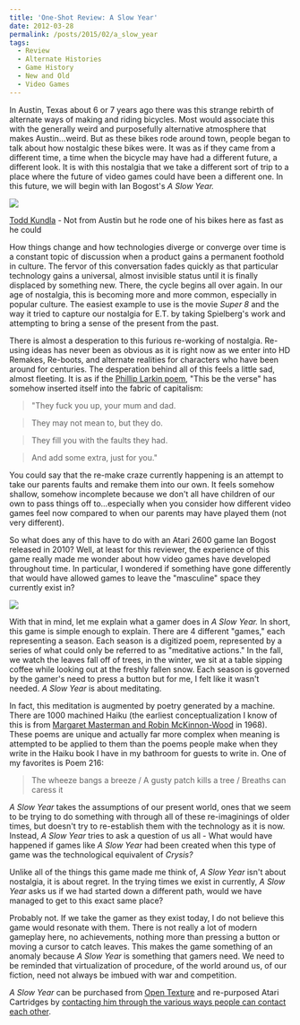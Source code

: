 ```yaml
---
title: 'One-Shot Review: A Slow Year'
date: 2012-03-28
permalink: /posts/2015/02/a_slow_year
tags:
  - Review
  - Alternate Histories
  - Game History
  - New and Old
  - Video Games
---
```


In Austin, Texas about 6 or 7 years ago there was this strange rebirth of alternate ways of making and riding bicycles. Most would associate this with the generally weird and purposefully alternative atmosphere that makes Austin...weird. But as these bikes rode around town, people began to talk about how nostalgic these bikes were. It was as if they came from a different time, a time when the bicycle may have had a different future, a different look. It is with this nostalgia that we take a different sort of trip to a place where the future of video games could have been a different one. In this future, we will begin with Ian Bogost's _A Slow Year._ 

[![](http://3.bp.blogspot.com/--JHdpKyH4Fc/T3O-ZpyYLBI/AAAAAAAAGwc/cHQ9Sr7AuOc/s320/image_7713450.jpg)](http://3.bp.blogspot.com/--JHdpKyH4Fc/T3O-ZpyYLBI/AAAAAAAAGwc/cHQ9Sr7AuOc/s1600/image_7713450.jpg)

[Todd Kundla](http://www.likecool.com/Mutant_bicycles_by_Todd_Kundla--Bike--Gear.html) - Not from Austin but he rode one of his bikes here as fast as he could


How things change and how technologies diverge or converge over time is a constant topic of discussion when a product gains a permanent foothold in culture. The fervor of this conversation fades quickly as that particular technology gains a universal, almost invisible status until it is finally displaced by something new. There, the cycle begins all over again. In our age of nostalgia, this is becoming more and more common, especially in popular culture. The easiest example to use is the movie _Super 8_ and the way it tried to capture our nostalgia for E.T. by taking Spielberg's work and attempting to bring a sense of the present from the past. 

There is almost a desperation to this furious re-working of nostalgia. Re-using ideas has never been as obvious as it is right now as we enter into HD Remakes, Re-boots, and alternate realities for characters who have been around for centuries. The desperation behind all of this feels a little sad, almost fleeting. It is as if the [Phillip Larkin poem](http://www.poetryfoundation.org/poem/178055), "This be the verse" has somehow inserted itself into the fabric of capitalism:

>"They fuck you up, your mum and dad.

>They may not mean to, but they do.

>They fill you with the faults they had.

>And add some extra, just for you."


You could say that the re-make craze currently happening is an attempt to take our parents faults and remake them into our own. It feels somehow shallow, somehow incomplete because we don't all have children of our own to pass things off to...especially when you consider how different video games feel now compared to when our parents may have played them (not very different).

So what does any of this have to do with an Atari 2600 game Ian Bogost released in 2010? Well, at least for this reviewer, the experience of this game really made me wonder about how video games have developed throughout time. In particular, I wondered if something have gone differently that would have allowed games to leave the "masculine" space they currently exist in?

[![](http://3.bp.blogspot.com/-kBYN-6sunro/T3PGVChlR5I/AAAAAAAAGwo/0POXJg-czyk/s1600/516w54LpdrL.jpg)](http://3.bp.blogspot.com/-kBYN-6sunro/T3PGVChlR5I/AAAAAAAAGwo/0POXJg-czyk/s1600/516w54LpdrL.jpg)

With that in mind, let me explain what a gamer does in _A Slow Year._ In short, this game is simple enough to explain. There are 4 different "games," each representing a season. Each season is a digitized poem, represented by a series of what could only be referred to as "meditative actions." In the fall, we watch the leaves fall off of trees, in the winter, we sit at a table sipping coffee while looking out at the freshly fallen snow. Each season is governed by the gamer's need to press a button but for me, I felt like it wasn't needed. _A Slow Year_ is about meditating. 

In fact, this meditation is augmented by poetry generated by a machine. There are 1000 machined Haiku (the earliest conceptualization I know of this is from [Margaret Masterman and Robin McKinnon-Wood](http://www.in-vacua.com/cgi-bin/haiku.pl) in 1968). These poems are unique and actually far more complex when meaning is attempted to be applied to them than the poems people make when they write in the Haiku book I have in my bathroom for guests to write in. One of my favorites is Poem 216:

> The wheeze bangs a breeze / A gusty patch kills a tree / Breaths can caress it

_A Slow Year_ takes the assumptions of our present world, ones that we seem to be trying to do something with through all of these re-imaginings of older times, but doesn't try to re-establish them with the technology as it is now. Instead, _A Slow Year_ tries to ask a question of us all - What would have happened if games like _A Slow Year_ had been created when this type of game was the technological equivalent of _Crysis?_

Unlike all of the things this game made me think of, _A Slow Year_ isn't about nostalgia, it is about regret. In the trying times we exist in currently, _A Slow Year_ asks us if we had started down a different path, would we have managed to get to this exact same place? 

Probably not. If we take the gamer as they exist today, I do not believe this game would resonate with them. There is not really a lot of modern gameplay here, no achievements, nothing more than pressing a button or moving a cursor to catch leaves. This makes the game something of an anomaly because _A Slow Year_ is something that gamers need. We need to be reminded that virtualization of procedure, of the world around us, of our fiction, need not always be imbued with war and competition. 

_A Slow Year_ can be purchased from [Open Texture](http://www.opentexture.com/products/aslowyear/) and re-purposed Atari Cartridges by [contacting him through the various ways people can contact each other](http://www.bogost.com/games/game_poems.shtml).